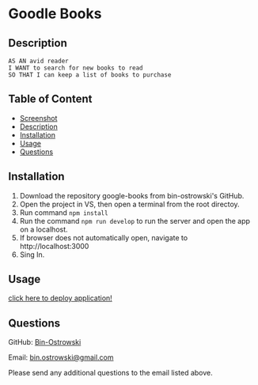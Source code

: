 # Goodle Books 
        
  ## Description
    AS AN avid reader
    I WANT to search for new books to read
    SO THAT I can keep a list of books to purchase
          
  ## Table of Content
  - [Screenshot](#screenshot)
  - [Description](#description)
  - [Installation](#installation)
  - [Usage](#usage)
  - [Questions](#questions)
  
  ## Installation
  1. Download the repository google-books from bin-ostrowski's GitHub. 
  2. Open the project in VS, then open a terminal from the root directoy.
  3. Run command `npm install`
  4. Run the command `npm run develop` to run the server and open the app on a localhost.
  6. If browser does not automatically open, navigate to http://localhost:3000
  7. Sing In.


  ## Usage
  [click here to deploy application!](https://immense-citadel-75341.herokuapp.com/)

 
  ## Questions
  GitHub: [Bin-Ostrowski](https://github.com/Bin-Ostrowski)
  
  Email: bin.ostrowski@gmail.com
  
  Please send any additional questions to the email listed above. 

